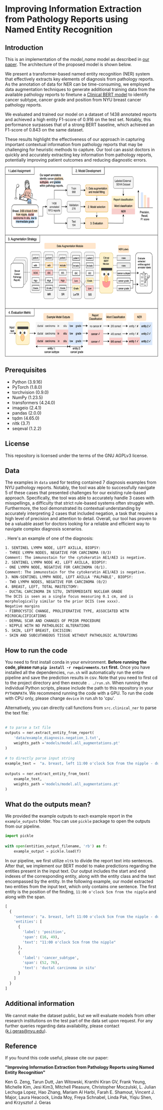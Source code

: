 # Improving Information Extraction from Pathology Reports using Named Entity Recognition

## Introduction

This is an implementation of the *model_name* model as described in [our paper](). The architecture of the proposed model is shown below.

We present a transformer-based named entity recognition (NER) system that effectively extracts key elements of diagnosis from pathology reports. As the annotation of data for NER can be time-consuming, we employed data augmentation techniques to generate additional training data from the available pathology reports to finetune a [Clinical BERT model](https://huggingface.co/emilyalsentzer/Bio_ClinicalBERT) to identify cancer subtype, cancer grade and position from NYU breast cancer pathology reports.

We evaluated and trained our model on a dataset of 1438 annotated reports and achieved a high entity F1-score of 0.916 on the test set. Notably, this performance surpasses that of a strong BERT baseline, which achieved an F1-score of 0.843 on the same dataset.

These results highlight the effectiveness of our approach in capturing important contextual information from pathology reports that may be challenging for heuristic methods to capture. Our tool can assist doctors in quickly and accurately extracting key information from pathology reports, potentially improving patient outcomes and reducing diagnostic errors.

<p align="center">
  <img width="700" height="624" src="https://github.com/nyukat/pathology_extraction/blob/main/figures/figure1.png">
</p>

## Prerequisites

* Python (3.9.16)
* PyTorch (1.8.0)
* torchvision (0.9.0)
* NumPy (1.23.5)
* transformers (4.24.0)
* imageio (2.4.1)
* pandas (2.0.0)
* tqdm (4.65.0)
* nltk (3.7)
* seqeval (1.2.2)

## License

This repository is licensed under the terms of the GNU AGPLv3 license.

## Data

The examples in `data` used for testing contained 7 diagnosis examples from NYU pathology reports. Notably, the tool was able to successfully navigate 5 of these cases that presented challenges for our existing rule-based approach. Specifically, the tool was able to accurately handle 3 cases with misspellings, a difficulty that strict rule-based systems often struggle with. Furthermore, the tool demonstrated its contextual understanding by accurately interpreting 2 cases that included negation, a task that requires a high level of precision and attention to detail. Overall, our tool has proven to be a valuable asset for doctors looking for a reliable and efficient way to navigate complex diagnosis scenarios.

. Here's an example of one of the diagnosis: 

```
1. SENTINEL LYMPH NODE, LEFT AXILLA, BIOPSY:
- THREE LYMPH NODES, NEGATIVE FOR CARCINOMA (0/3)
Comment: The immunostain for the cytokeratin AE1/AE3 is negative.
2. SENTINEL LYMPH NODE #2, LEFT AXILLA, BIOPSY:
- ONE LYMPH NODE, NEGATIVE FOR CARCINOMA (0/1).
Comment: The immunostain for the cytokeratin AE1/AE3 is negative.
3. NON-SENTINEL LYMPH NODE, LEFT AXILLA 'PALPABLE', BIOPSY:
- TWO LYMPH NODES, NEGATIVE FOR CARCINOMA (0/2)
4. BREAST, LEFT, TOTAL MASTECTOMY:
- DUCTAL CARCINOMA IN SITU, INTERMEDIATE NUCLEAR GRADE
The DCIS is seen as a single focus measuring 0.1 cm, and is
morphologically similar to the prior DCIS (see xxxx).
Negative margins
- FIBROCYSTIC CHANGE, PROLIFERATIVE TYPE, ASSOCIATED WITH
MICROCALCIFICATIONS
- DERMAL SCAR AND CHANGES OF PRIOR PROCEDURE
- NIPPLE WITH NO PATHOLOGIC ALTERATIONS
5. SKIN, LEFT BREAST, EXCISION:
- SKIN AND SUBCUTANEOUS TISSUE WITHOUT PATHOLOGIC ALTERATIONS
```

## How to run the code

You need to first install conda in your environment. **Before running the code, please run `pip install -r requirements.txt` first.** Once you have installed all the dependencies, `run.sh` will automatically run the entire pipeline and save the prediction results in csv. Note that you need to first cd to the project directory and then execute `. ./run.sh`. When running the individual Python scripts, please include the path to this repository in your `PYTHONPATH`. We recommend running the code with a GPU. To run the code with CPU only, please change `device` in run.sh to 'cpu'. 

Alternatively, you can directly call functions from `src.clinical_ner` to parse the text file: 

```python 

# to parse a txt file 
outputs = ner.extract_entity_from_report(
    'data/example_diagnosis.negation_1.txt',
    weights_path ='models/model.all_augmentations.pt'
)

# to directly parse input string 
example_text =  "a. breast, left 11:00 o'clock 5cm from the nipple - ductal carcinoma in situ"

outputs = ner.extract_entity_from_text(
    example_text,
    weights_path ='models/model.all_augmentations.pt'
)
```

## What do the outputs mean? 

We provided the example outputs to each example report in the `example_outputs` folder. You can use `pickle` package to open the outputs from our pipeline. 

```python 
import pickle

with open(entities_output_filename, 'rb') as f:
    example_output = pickle.load(f)
```

In our pipeline, we first utilize `nltk` to divide the report text into sentences. After that, we implement our BERT model to make predictions regarding the entities present in the input text. Our output includes the start and end indexes of the corresponding entity, along with the entity class and the text encompassed by the entity. In the following example, our model extracted two entities from the input text, which only contains one sentence. The first entity is the position of the finding, `11:00 o'clock 5cm from the nipple` and along with the span. 

```python
[
  {
    'sentence': "a. breast, left 11:00 o'clock 5cm from the nipple - ductal carcinoma in situ",
    'entities': [
      {
        'label': 'position',
        'span': (16, 49),
        'text': "11:00 o'clock 5cm from the nipple"
      },
      {
        'label': 'cancer_subtype',
        'span': (52, 76),
        'text': 'ductal carcinoma in situ'
      }
    ]
  }
]
```

## Additional information

We cannot make the dataset public, but we will evaluate models from other research
institutions on the test part of the data set upon request. For any further queries regarding data availability, please contact (k.j.geras@nyu.edu).

## Reference

If you found this code useful, please cite our paper:

**"Improving Information Extraction from Pathology Reports using Named Entity Recognition"**

Ken G. Zeng, Tarun Dutt, Jan Witowski, Kranthi Kiran GV, Frank Yeung, Michelle
Kim, Jesi Kim3, Mitchell Pleasure, Christopher Moczulski, L. Julian Lechuga Lopez,
Hao Zhang, Mariam Al Harbi, Farah E. Shamout, Vincent J. Major, Laura Heacock,
Linda Moy, Freya Schnabel, Linda Pak, Yiqiu Shen, and Krzysztof J. Geras


